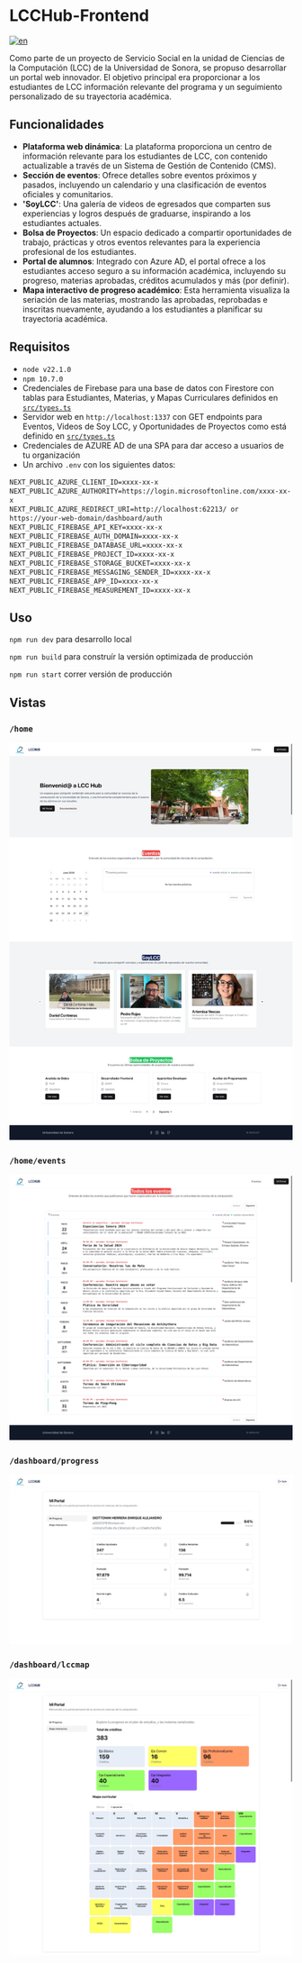 # LCCHub-Frontend

[![en](https://img.shields.io/badge/lang-en-red.svg)](https://github.com/enriquegiottonini/lcchub-dev/blob/main/README-EN.MD)

Como parte de un proyecto de Servicio Social en la unidad de Ciencias de la Computación (LCC) de la Universidad de Sonora, se propuso desarrollar un portal web innovador. El objetivo principal era proporcionar a los estudiantes de LCC información relevante del programa y
un seguimiento personalizado de su trayectoria académica.

## Funcionalidades

- **Plataforma web dinámica**: La plataforma proporciona un centro de información relevante para los estudiantes de LCC, con contenido actualizable a través de un Sistema de Gestión de Contenido (CMS).
- **Sección de eventos**: Ofrece detalles sobre eventos próximos y pasados, incluyendo un calendario y una clasificación de eventos oficiales y comunitarios.
- **'SoyLCC'**: Una galería de videos de egresados que comparten sus experiencias y logros después de graduarse, inspirando a los estudiantes actuales.
- **Bolsa de Proyectos**: Un espacio dedicado a compartir oportunidades de trabajo, prácticas y otros eventos relevantes para la experiencia profesional de los estudiantes.
- **Portal de alumnos**: Integrado con Azure AD, el portal ofrece a los estudiantes acceso seguro a su información académica, incluyendo su progreso, materias aprobadas, créditos acumulados y más (por definir).
- **Mapa interactivo de progreso académico**: Esta herramienta visualiza la seriación de las materias, mostrando las aprobadas, reprobadas e inscritas nuevamente, ayudando a los estudiantes a planificar su trayectoria académica.

## Requisitos

- `node v22.1.0`
- `npm 10.7.0`
- Credenciales de Firebase para una base de datos con Firestore con tablas para Estudiantes, Materias, y Mapas Curriculares definidos en [`src/types.ts`](https://github.com/enriquegiottonini/lcchub-dev/blob/main/src/lib/types.ts)
- Servidor web en `http://localhost:1337` con GET endpoints para Eventos, Videos de Soy LCC, y Oportunidades de Proyectos como está definido en [`src/types.ts`](https://github.com/enriquegiottonini/lcchub-dev/blob/main/src/lib/types.ts)
- Credenciales de AZURE AD de una SPA para dar acceso a usuarios de tu organización
- Un archivo `.env` con los siguientes datos:

```.env
NEXT_PUBLIC_AZURE_CLIENT_ID=xxxx-xx-x
NEXT_PUBLIC_AZURE_AUTHORITY=https://login.microsoftonline.com/xxxx-xx-x
NEXT_PUBLIC_AZURE_REDIRECT_URI=http://localhost:62213/ or https://your-web-domain/dashboard/auth
NEXT_PUBLIC_FIREBASE_API_KEY=xxxx-xx-x
NEXT_PUBLIC_FIREBASE_AUTH_DOMAIN=xxxx-xx-x
NEXT_PUBLIC_FIREBASE_DATABASE_URL=xxxx-xx-x
NEXT_PUBLIC_FIREBASE_PROJECT_ID=xxxx-xx-x
NEXT_PUBLIC_FIREBASE_STORAGE_BUCKET=xxxx-xx-x
NEXT_PUBLIC_FIREBASE_MESSAGING_SENDER_ID=xxxx-xx-x
NEXT_PUBLIC_FIREBASE_APP_ID=xxxx-xx-x
NEXT_PUBLIC_FIREBASE_MEASUREMENT_ID=xxxx-xx-x
```

## Uso

`npm run dev` para desarrollo local

`npm run build` para construír la versión optimizada de producción

`npm run start` correr versión de producción

## Vistas

### `/home`

![home page](/repo/lcchub-home.jpeg)

### `/home/events`

![events page](/repo/lcchub-home-events.jpeg)

### `/dashboard/progress`

![progress page](/repo/lcchub-dashboard-progress.jpeg)

### `/dashboard/lccmap`

![lcc map page](/repo/lcchub-dashboard-lccmap.jpeg)
